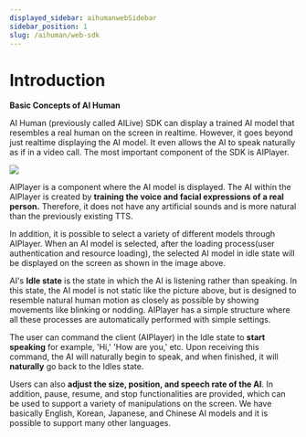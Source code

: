 ```yaml
---
displayed_sidebar: aihumanwebSidebar
sidebar_position: 1
slug: /aihuman/web-sdk
---
```


# Introduction

**Basic Concepts of AI Human**

AI Human (previously called AILive) SDK can display a trained AI model that resembles a real human on the screen in realtime. However, it goes beyond just realtime displaying the AI model. It even allows the AI to speak naturally as if in a video call. The most important component of the SDK is AIPlayer.

<img src="/img/aihuman/web/quick_start.png" />

AIPlayer is a component where the AI model is displayed. The AI within the AIPlayer is created by **training the voice and facial expressions of a real person.** Therefore, it does not have any artificial sounds and is more natural than the previously existing TTS.

In addition, it is possible to select a variety of different models through AIPlayer. When an AI model is selected, after the loading process(user authentication and resource loading), the selected AI model in idle state will be displayed on the screen as shown in the image above.

AI's **Idle state** is the state in which the AI is listening rather than speaking. In this state, the AI model is not static like the picture above, but is designed to resemble natural human motion as closely as possible by showing movements like blinking or nodding. AIPlayer has a simple structure where all these processes are automatically performed with simple settings.

The user can command the client (AIPlayer) in the Idle state to **start speaking** for example, 'Hi,' 'How are you,' etc. Upon receiving this command, the AI will naturally begin to speak, and when finished, it will **naturally** go back to the Idles state.

Users can also **adjust the size, position, and speech rate of the AI**. In addition, pause, resume, and stop functionalities are provided, which can be used to support a variety of manipulations on the screen. We have basically English, Korean, Japanese, and Chinese AI models and it is possible to support many other languages.

